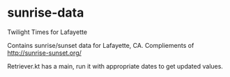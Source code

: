 # sunrise-data
Twilight Times for Lafayette

Contains sunrise/sunset data for Lafayette, CA. Compliements of http://sunrise-sunset.org/

Retriever.kt has a main, run it with appropriate dates to get updated values.
